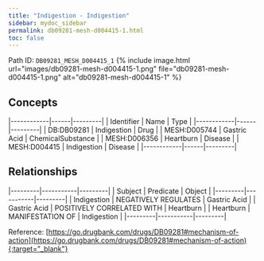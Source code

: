 ```yaml
---
title: "Indigestion - Indigestion"
sidebar: mydoc_sidebar
permalink: db09281-mesh-d004415-1.html
toc: false 
---
```



Path ID: `DB09281_MESH_D004415_1`
{% include image.html url="images/db09281-mesh-d004415-1.png" file="db09281-mesh-d004415-1.png" alt="db09281-mesh-d004415-1" %}

## Concepts

|------------|------|---------|
| Identifier | Name | Type    |
|------------|------|---------|
| DB:DB09281 | Indigestion | Drug |
| MESH:D005744 | Gastric Acid | ChemicalSubstance |
| MESH:D006356 | Heartburn | Disease |
| MESH:D004415 | Indigestion | Disease |
|------------|------|---------|

## Relationships

|---------|-----------|---------|
| Subject | Predicate | Object  |
|---------|-----------|---------|
| Indigestion | NEGATIVELY REGULATES | Gastric Acid |
| Gastric Acid | POSITIVELY CORRELATED WITH | Heartburn |
| Heartburn | MANIFESTATION OF | Indigestion |
|---------|-----------|---------|

Reference: [https://go.drugbank.com/drugs/DB09281#mechanism-of-action](https://go.drugbank.com/drugs/DB09281#mechanism-of-action){:target="_blank"}